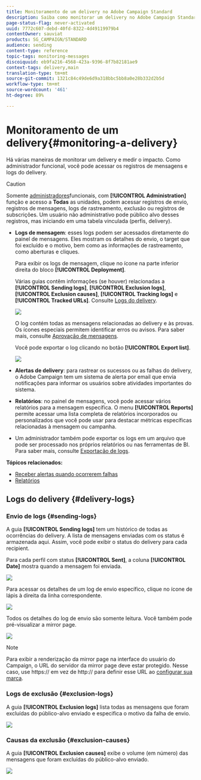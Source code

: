 ```yaml
---
title: Monitoramento de um delivery no Adobe Campaign Standard
description: Saiba como monitorar um delivery no Adobe Campaign Standard.
page-status-flag: never-activated
uuid: 7772c607-debd-40fd-8322-4d49119979b4
contentOwner: sauviat
products: SG_CAMPAIGN/STANDARD
audience: sending
content-type: reference
topic-tags: monitoring-messages
discoiquuid: eb9fa216-4568-423a-9396-8f7b82181ae9
context-tags: delivery,main
translation-type: tm+mt
source-git-commit: 1321c84c49de6d9a318bbc5bb8a0e28b332d2b5d
workflow-type: tm+mt
source-wordcount: '461'
ht-degree: 89%

---
```



# Monitoramento de um delivery{#monitoring-a-delivery}

Há várias maneiras de monitorar um delivery e medir o impacto. Como administrador funcional, você pode acessar os registros de mensagens e logs do delivery.
>[!CAUTION]
>
>Somente [administradores](../../administration/using/users-management.md#functional-administrators)funcionais, com **[!UICONTROL Administration]** função e acesso a **Todas** as unidades, podem acessar registros de envio, registros de mensagens, logs de rastreamento, exclusão ou registros de subscrições. Um usuário não administrativo pode público alvo desses registros, mas iniciando em uma tabela vinculada (perfis, delivery).

* **Logs de mensagem**: esses logs podem ser acessados diretamente do painel de mensagens. Eles mostram os detalhes do envio, o target que foi excluído e o motivo, bem como as informações de rastreamento, como aberturas e cliques.

   Para exibir os logs de mensagem, clique no ícone na parte inferior direita do bloco **[!UICONTROL Deployment]**.

   Várias guias contêm informações (se houver) relacionadas a **[!UICONTROL Sending logs]**, **[!UICONTROL Exclusion logs]**, **[!UICONTROL Exclusion causes]**, **[!UICONTROL Tracking logs]** e **[!UICONTROL Tracked URLs]**. Consulte [Logs do delivery](#delivery-logs).

   ![](assets/sending_delivery1.png)

   O log contém todas as mensagens relacionadas ao delivery e às provas. Os ícones especiais permitem identificar erros ou avisos. Para saber mais, consulte [Aprovação de mensagens](../../sending/using/previewing-messages.md).

   Você pode exportar o log clicando no botão **[!UICONTROL Export list]**.

   ![](assets/sending_delivery2.png)

* **Alertas de delivery**: para rastrear os sucessos ou as falhas do delivery, o Adobe Campaign tem um sistema de alerta por email que envia notificações para informar os usuários sobre atividades importantes do sistema.
* **Relatórios**: no painel de mensagens, você pode acessar vários relatórios para a mensagem específica. O menu **[!UICONTROL Reports]** permite acessar uma lista completa de relatórios incorporados ou personalizados que você pode usar para destacar métricas específicas relacionadas à mensagem ou campanha.
* Um administrador também pode exportar os logs em um arquivo que pode ser processado nos próprios relatórios ou nas ferramentas de BI. Para saber mais, consulte [Exportação de logs](../../automating/using/exporting-logs.md).

**Tópicos relacionados:**

* [Receber alertas quando ocorrerem falhas](../../sending/using/receiving-alerts-when-failures-happen.md)
* [Relatórios](../../reporting/using/about-dynamic-reports.md)

## Logs do delivery {#delivery-logs}

### Envio de logs {#sending-logs}

A guia **[!UICONTROL Sending logs]** tem um histórico de todas as ocorrências do delivery. A lista de mensagens enviadas com os status é armazenada aqui. Assim, você pode exibir o status do delivery para cada recipient.

Para cada perfil com status **[!UICONTROL Sent]**, a coluna **[!UICONTROL Date]** mostra quando a mensagem foi enviada.

![](assets/sending_delivery3.png)

Para acessar os detalhes de um log de envio específico, clique no ícone de lápis à direita da linha correspondente.

![](assets/sending_access-sending-log.png)

Todos os detalhes do log de envio são somente leitura. Você também pode pré-visualizar a mirror page.

![](assets/sending_sending-log.png)

>[!NOTE]
>
>Para exibir a renderização da mirror page na interface do usuário do Campaign, o URL do servidor da mirror page deve estar protegido. Nesse caso, use https:// em vez de http:// para definir esse URL ao [configurar sua marca](../../administration/using/branding.md#configuring-and-using-brands).

### Logs de exclusão {#exclusion-logs}

A guia **[!UICONTROL Exclusion logs]** lista todas as mensagens que foram excluídas do público-alvo enviado e especifica o motivo da falha de envio.

![](assets/sending_delivery4.png)

### Causas da exclusão {#exclusion-causes}

A guia **[!UICONTROL Exclusion causes]** exibe o volume (em número) das mensagens que foram excluídas do público-alvo enviado.

![](assets/sending_delivery5.png)
